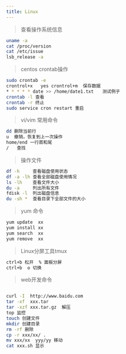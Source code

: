 ```yaml
---
title: Linux
---
```

> 查看操作系统信息
``` bash
uname -a
cat /proc/version
cat /etc/issue
lsb_release -a
```
> centos crontab操作
``` bash
sudo crontab -e 
crontrol+x   yes crontrol+m  保存数据
* * * * * date >> /home/date1.txt　　测试例子
crontab -l 查看
crontab -r 终止
sudo service cron restart 重启
```
> vi/vim 常用命令
```bash
dd 删除当前行
u  撤销，恢复到上一次操作
home/end 一行首和尾
/   查找
```
> 操作文件

``` bash
df -h     查看磁盘使用状态       
df -a -lh 查看全部磁盘使用情况  
ls -lh    查看文件大小             
du -a     列出所有文件              
fdisk -l  列出磁盘信息         
du -sh *  查看目录下全部文件的大小  

```
> yum 命令
```bash
yum update  xx
yum install xx
yum search  xx
yum remove  xx
```
> Linux分屏工具tmux
```bash
ctrl+b 松开  % 面板分屏
ctrl+b  o 切换
```
> web开发命令

```bash

curl -I  http://www.baidu.com      
tar -xf  xxx.tar
tar -xzf xxx.tar.gz  解压          
top 监控        
touch 创建文件              
mkdir 创建目录        
rm -rf 删除        
cp -r xxx/xx/ .      
mv xxx/xx  yyy/yy 移动       
cat xxx.sh 显示       

```

